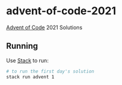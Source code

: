 # advent-of-code-2021

[Advent of Code](https://adventofcode.com/) 2021 Solutions

## Running

Use [Stack](https://docs.haskellstack.org/en/stable/README/) to run:

```bash
# to run the first day's solution
stack run advent 1
```
